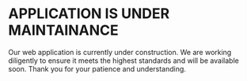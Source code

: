 # APPLICATION IS UNDER MAINTAINANCE
Our web application is currently under construction. We are working diligently to ensure it meets the highest standards and will be available soon. Thank you for your patience and understanding.

